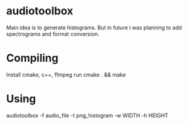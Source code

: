 audiotoolbox
============

Main idea is to generate histograms. But in future i was planning to add spectrograms and format conversion.

Compiling
============
Install cmake, c++, ffmpeg
run cmake . && make 


Using
============
audiotoolbox -f audio_file -t png_histogram -w WIDTH -h HEIGHT
